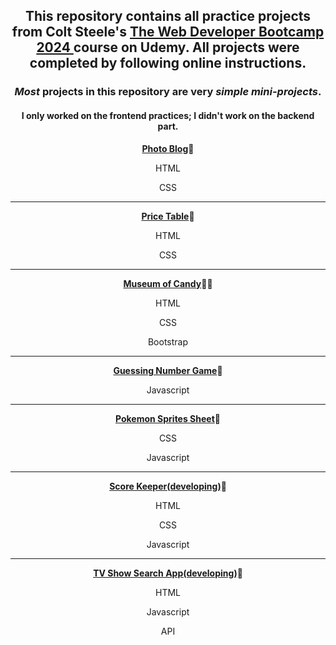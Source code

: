 
<div align="center">

<h2>This repository contains all practice projects from Colt Steele's <a href="https://www.udemy.com/course/the-web-developer-bootcamp/">The Web Developer Bootcamp 2024 </a> course on Udemy. All projects were completed by following online instructions.</h2>
<h3 ><em>Most</em> projects in this repository are very <em>simple mini-projects</em>.</h3>
<h4>I only worked on the frontend practices; I didn't work on the backend part.</h4>
<p><a href="https://github.com/DayDreamYGithub/Udemy-WebDevelopment-Practice/tree/main/PhotoBlog"><strong>Photo Blog</strong></a>🌟</p>
  <p>HTML</p>
  <p>CSS</p>
  <hr>
<p><a href="https://github.com/DayDreamYGithub/Udemy-WebDevelopment-Practice/tree/main/PriceTable"><strong>Price Table</strong></a>🌟</p>
  <p>HTML</p>
  <p>CSS</p>
  <hr>
<p><a href="#"><strong>Museum of Candy</strong></a>🌟🌟</p>
  <p>HTML</p>
  <p>CSS</p>
  <p>Bootstrap</p>
  <hr>
<p><a href="https://github.com/DayDreamYGithub/Udemy-WebDevelopment-Practice/tree/main/GuessingGame"><strong>Guessing Number Game</strong></a>🌟</p>
  <p>Javascript</p>
  <hr>
<p><a href="https://github.com/DayDreamYGithub/Udemy-WebDevelopment-Practice/tree/main/PokemonSpritesSheet"><strong>Pokemon Sprites Sheet</strong></a>🌟</p>
  <p>CSS</p>
  <p>Javascript</p>
  <hr>
<p><a href="#"><strong>Score Keeper(developing)</strong></a>🌟</p>
  <p>HTML</p>
  <p>CSS</p>
  <p>Javascript</p>
  <hr>
<p><a href="#"><strong>TV Show Search App(developing)</strong></a>🌟</p>
  <p>HTML</p>
  <p>Javascript</p>
  <p>API</p>




</div>
